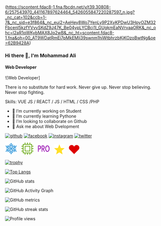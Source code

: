 (https://scontent.fdac8-1.fna.fbcdn.net/v/t39.30808-6/257543970_441167897624464_5426055847220287597_n.jpg?_nc_cat=102&ccb=1-7&_nc_sid=e3f864&_nc_eui2=AeHey8Wo7YenLy9P2XyKPDwU3HpyOZM32FbcenI5kzfYVvvSKdZ9J47K_Be04ypLYCBcj1I_GUgkmEaNVrvaaORK&_nc_ohc=I2aR1qWKybMAX8Jq2wB&_nc_ht=scontent.fdac8-1.fna&oh=00_AT9WDatRmEi7pMkEMIi39swnm1hiWtbhrzbKjKOzoBwtNg&oe=62B9428A)

### Hi there 👋, I'm Mohammad Ali
#### Web Developer
![Web Developer]

There is no substitute for hard work. Never give up. Never stop believing. Never stop fighting.

Skills: VUE JS / REACT / JS / HTML / CSS /PHP

- 🔭 I’m currently working on Student 
- 🌱 I’m currently learning Pythone 
- 👯 I’m looking to collaborate on Github 
- 💬 Ask me about Web Dvelopment 


[<img src='https://cdn.jsdelivr.net/npm/simple-icons@3.0.1/icons/github.svg' alt='github' height='40'>](https://github.com/mohammad227ali0)  [<img src='https://cdn.jsdelivr.net/npm/simple-icons@3.0.1/icons/facebook.svg' alt='facebook' height='40'>](https://www.facebook.com/mohammad.35.ali)  [<img src='https://cdn.jsdelivr.net/npm/simple-icons@3.0.1/icons/instagram.svg' alt='instagram' height='40'>](https://www.instagram.com/_mohammad_227_ali/)  [<img src='https://cdn.jsdelivr.net/npm/simple-icons@3.0.1/icons/twitter.svg' alt='twitter' height='40'>](https://twitter.com/mohammad35ali0)  

<a href='https://archiveprogram.github.com/'><img src='https://raw.githubusercontent.com/acervenky/animated-github-badges/master/assets/acbadge.gif' width='40' height='40'></a> <a href='https://docs.github.com/en/developers'><img src='https://raw.githubusercontent.com/acervenky/animated-github-badges/master/assets/devbadge.gif' width='40' height='40'></a> <a href='https://github.com/pricing'><img src='https://raw.githubusercontent.com/acervenky/animated-github-badges/master/assets/pro.gif' width='40' height='40'></a> <a href='https://stars.github.com/'><img src='https://raw.githubusercontent.com/acervenky/animated-github-badges/master/assets/starbadge.gif' width='35' height='35'></a> <a href='https://docs.github.com/en/github/supporting-the-open-source-community-with-github-sponsors'><img src='https://raw.githubusercontent.com/acervenky/animated-github-badges/master/assets/sponsorbadge.gif' width='35' height='35'></a> 

[![trophy](https://github-profile-trophy.vercel.app/?username=mohammad227ali0)](https://github.com/ryo-ma/github-profile-trophy)

[![Top Langs](https://github-readme-stats.vercel.app/api/top-langs/?username=mohammad227ali0)](https://github.com/anuraghazra/github-readme-stats)

![GitHub stats](https://github-readme-stats.vercel.app/api?username=mohammad227ali0&show_icons=true&count_private=true)  

![GitHub Activity Graph](https://activity-graph.herokuapp.com/graph?username=mohammad227ali0)  

![GitHub metrics](https://metrics.lecoq.io/mohammad227ali0)  

![GitHub streak stats](https://github-readme-streak-stats.herokuapp.com/?user=mohammad227ali0)  

![Profile views](https://gpvc.arturio.dev/mohammad227ali0)  
